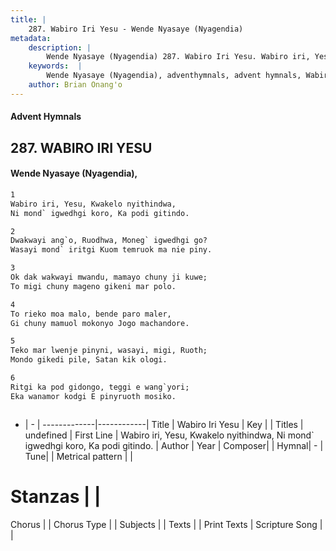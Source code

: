 ```yaml
---
title: |
    287. Wabiro Iri Yesu - Wende Nyasaye (Nyagendia)
metadata:
    description: |
        Wende Nyasaye (Nyagendia) 287. Wabiro Iri Yesu. Wabiro iri, Yesu, Kwakelo nyithindwa, Ni mond` igwedhgi koro, Ka podi gitindo.  
    keywords:  |
        Wende Nyasaye (Nyagendia), adventhymnals, advent hymnals, Wabiro Iri Yesu, Wabiro iri, Yesu, Kwakelo nyithindwa, Ni mond` igwedhgi koro, Ka podi gitindo.. 
    author: Brian Onang'o
---
```


#### Advent Hymnals
## 287. WABIRO IRI YESU
####  Wende Nyasaye (Nyagendia),

```txt
1
Wabiro iri, Yesu, Kwakelo nyithindwa,
Ni mond` igwedhgi koro, Ka podi gitindo.

2
Dwakwayi ang`o, Ruodhwa, Moneg` igwedhgi go?
Wasayi mond` iritgi Kuom temruok ma nie piny.

3
Ok dak wakwayi mwandu, mamayo chuny ji kuwe;
To migi chuny mageno gikeni mar polo.

4
To rieko moa malo, bende paro maler,
Gi chuny mamuol mokonyo Jogo machandore.

5
Teko mar lwenje pinyni, wasayi, migi, Ruoth;
Mondo gikedi pile, Satan kik ologi.

6
Ritgi ka pod gidongo, teggi e wang`yori;
Eka wanamor kodgi E pinyruoth mosiko.



```

- |   -  |
-------------|------------|
Title | Wabiro Iri Yesu |
Key |  |
Titles | undefined |
First Line | Wabiro iri, Yesu, Kwakelo nyithindwa, Ni mond` igwedhgi koro, Ka podi gitindo. |
Author | 
Year | 
Composer| |
Hymnal|  - |
Tune|  |
Metrical pattern | |
# Stanzas |  |
Chorus |  |
Chorus Type |  |
Subjects | |
Texts |  |
Print Texts | 
Scripture Song |  |
    

